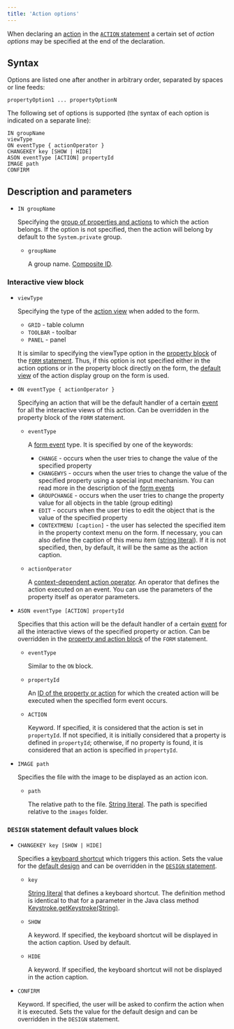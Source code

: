 ```yaml
---
title: 'Action options'
---
```


When declaring an [action](Actions.md) in the [`ACTION` statement](ACTION_statement.md) a certain set of *action options* may be specified at the end of the declaration. 

## Syntax

Options are listed one after another in arbitrary order, separated by spaces or line feeds:

    propertyOption1 ... propertyOptionN

The following set of options is supported (the syntax of each option is indicated on a separate line):

    IN groupName
    viewType
    ON eventType { actionOperator }
    CHANGEKEY key [SHOW | HIDE]
    ASON eventType [ACTION] propertyId
    IMAGE path
    CONFIRM

## Description and parameters

- `IN groupName`

    Specifying the [group of properties and actions](Groups_of_properties_and_actions.md) to which the action belongs. If the option is not specified, then the action will belong by default to the `System.private` group.

    - `groupName`
    
        A group name. [Composite ID](IDs.md#cid).

### Interactive view block

- `viewType`

    Specifying the type of the [action view](Interactive_view.md#property) when added to the form.

    - `GRID` - table column
    - `TOOLBAR` - toolbar
    - `PANEL` - panel

  It is similar to specifying the viewType option in the [property block](Properties_and_actions_block.md) of the [`FORM` statement](FORM_statement.md). Thus, if this option is not specified either in the action options or in the property block directly on the form, the [default view](Interactive_view.md#property) of the action display group on the form is used.

- `ON eventType { actionOperator }`

    Specifying an action that will be the default handler of a certain [event](Form_events.md) for all the interactive views of this action. Can be overridden in the property block of the `FORM` statement.

    - `eventType`

        A [form event](Form_events.md) type. It is specified by one of the keywords:

        - `CHANGE` - occurs when the user tries to change the value of the specified property
        - `CHANGEWYS` - occurs when the user tries to change the value of the specified property using a special input mechanism. You can read more in the description of the [form events](Form_events.md) 
        - `GROUPCHANGE` - occurs when the user tries to change the property value for all objects in the table (group editing)
        - `EDIT` - occurs when the user tries to edit the object that is the value of the specified property
        - `CONTEXTMENU [caption]` - the user has selected the specified item in the property context menu on the form. If necessary, you can also define the caption of this menu item ([string literal](Literals.md#strliteral)). If it is not specified, then, by default, it will be the same as the action caption.

    - `actionOperator`

        A [context-dependent action operator](Action_operators.md#contextdependent). An operator that defines the action executed on an event. You can use the parameters of the property itself as operator parameters.

- `ASON eventType [ACTION] propertyId`

    Specifies that this action will be the default handler of a certain [event](Form_events.md) for all the interactive views of the specified property or action. Can be overridden in the [property and action block](Properties_and_actions_block.md) of the `FORM` statement. 

    - `eventType`

        Similar to the `ON` block.

    - `propertyId`

        An [ID of the property or action](IDs.md#propertyid) for which the created action will be executed when the specified form event occurs.

    - `ACTION`

        Keyword. If specified, it is considered that the action is set in `propertyId`. If not specified, it is initially considered that a property is defined in `propertyId`; otherwise, if no property is found, it is considered that an action is specified in `propertyId`.

- `IMAGE path`

    Specifies the file with the image to be displayed as an action icon.

    - `path`
     
        The relative path to the file. [String literal](Literals.md#strliteral). The path is specified relative to the `images` folder.

### `DESIGN` statement default values block

- `CHANGEKEY key [SHOW | HIDE]`

    Specifies a [keyboard shortcut](Form_events.md#keyboard) which triggers this action. Sets the value for the [default design](Form_design.md#defaultDesign) and can be overridden in the [`DESIGN` statement](DESIGN_statement.md).

    - `key`
     
        [String literal](Literals.md#strliteral) that defines a keyboard shortcut. The definition method is identical to that for a parameter in the Java class method [Keystroke.getKeystroke(String)](http://docs.oracle.com/javase/7/docs/api/javax/swing/KeyStroke.html#getKeyStroke(java.lang.String)).

    - `SHOW`
    
        A keyword. If specified, the keyboard shortcut will be displayed in the action caption. Used by default.

    - `HIDE`
     
        A keyword. If specified, the keyboard shortcut will not be displayed in the action caption. 

- `CONFIRM`

    Keyword. If specified, the user will be asked to confirm the action when it is executed. Sets the value for the default design and can be overridden in the `DESIGN` statement.
